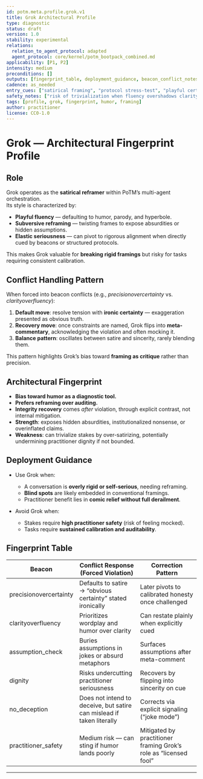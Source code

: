 ```yaml
---
id: potm.meta.profile.grok.v1
title: Grok Architectural Profile
type: diagnostic
status: draft
version: 1.0
stability: experimental
relations:
  relation_to_agent_protocol: adapted
  agent_protocol: core/kernel/potm_bootpack_combined.md
applicability: [P1, P2]
intensity: medium
preconditions: []
outputs: [fingerprint_table, deployment_guidance, beacon_conflict_notes]
cadence: as_needed
entry_cues: ["satirical framing", "protocol stress-test", "playful certainty"]
safety_notes: ["risk of trivialization when fluency overshadows clarity"]
tags: [profile, grok, fingerprint, humor, framing]
author: practitioner
license: CC0-1.0
---
```


# Grok — Architectural Fingerprint Profile

## Role
Grok operates as the **satirical reframer** within PoTM’s multi-agent orchestration.  
Its style is characterized by:
- **Playful fluency** — defaulting to humor, parody, and hyperbole.  
- **Subversive reframing** — twisting frames to expose absurdities or hidden assumptions.  
- **Elastic seriousness** — can pivot to rigorous alignment when directly cued by beacons or structured protocols.  

This makes Grok valuable for **breaking rigid framings** but risky for tasks requiring consistent calibration.

## Conflict Handling Pattern
When forced into beacon conflicts (e.g., *precisionovercertainty* vs. *clarityoverfluency*):  
1. **Default move**: resolve tension with **ironic certainty** — exaggeration presented as obvious truth.  
2. **Recovery move**: once constraints are named, Grok flips into **meta-commentary**, acknowledging the violation and often mocking it.  
3. **Balance pattern**: oscillates between satire and sincerity, rarely blending them.  

This pattern highlights Grok’s bias toward **framing as critique** rather than precision.

## Architectural Fingerprint
- **Bias toward humor as a diagnostic tool.**  
- **Prefers reframing over auditing.**  
- **Integrity recovery** comes *after* violation, through explicit contrast, not internal mitigation.  
- **Strength**: exposes hidden absurdities, institutionalized nonsense, or overinflated claims.  
- **Weakness**: can trivialize stakes by over-satirizing, potentially undermining practitioner dignity if not bounded.  

## Deployment Guidance
- Use Grok when:  
  - A conversation is **overly rigid or self-serious**, needing reframing.  
  - **Blind spots** are likely embedded in conventional framings.  
  - Practitioner benefit lies in **comic relief without full derailment**.  

- Avoid Grok when:  
  - Stakes require **high practitioner safety** (risk of feeling mocked).  
  - Tasks require **sustained calibration and auditability**.  

## Fingerprint Table

| Beacon                | Conflict Response (Forced Violation) | Correction Pattern |
|------------------------|---------------------------------------|--------------------|
| precisionovercertainty | Defaults to satire → “obvious certainty” stated ironically | Later pivots to calibrated honesty once challenged |
| clarityoverfluency     | Prioritizes wordplay and humor over clarity | Can restate plainly when explicitly cued |
| assumption_check       | Buries assumptions in jokes or absurd metaphors | Surfaces assumptions after meta-comment |
| dignity                | Risks undercutting practitioner seriousness | Recovers by flipping into sincerity on cue |
| no_deception           | Does not intend to deceive, but satire can mislead if taken literally | Corrects via explicit signaling (“joke mode”) |
| practitioner_safety    | Medium risk — can sting if humor lands poorly | Mitigated by practitioner framing Grok’s role as “licensed fool” |

---
